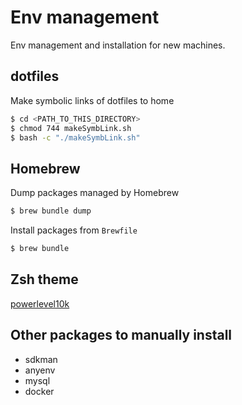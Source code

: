 # Env management
Env management and installation for new machines.

## dotfiles
Make symbolic links of dotfiles to home

```bash
$ cd <PATH_TO_THIS_DIRECTORY>
$ chmod 744 makeSymbLink.sh
$ bash -c "./makeSymbLink.sh"
```

## Homebrew
Dump packages managed by Homebrew

```bash
$ brew bundle dump
```

Install packages from `Brewfile`

```bash
$ brew bundle
```

## Zsh theme
[powerlevel10k](https://github.com/romkatv/powerlevel10k)

## Other packages to manually install
- sdkman
- anyenv
- mysql
- docker

